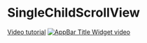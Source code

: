 # SingleChildScrollView

[Video tutorial](https://youtu.be/KwURLDXGfQs)
[![AppBar Title Widget video](https://img.youtube.com/vi/KwURLDXGfQs/0.jpg)](https://youtu.be/KwURLDXGfQs "SingleChildScrollView")
